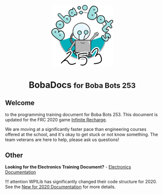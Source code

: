 
<div style="text-align: center">
    <img src="assets/icons/logo.png" alt="Boba Bot Logo" style="width:40%"/>
	<h1> 
		<strong>BobaDocs</strong> <small>for Boba Bots 253</small> 
	</h1>
</div>


## Welcome

to the programming training document for Boba Bots 253. This document is updated for the FRC 2020 game [Infinite Recharge](https://www.firstinspires.org/robotics/frc/game-and-season).

We are moving at a significantly faster pace than engineering courses offered at the school, and it's okay to get stuck or not know something. The team veterans are here to help, please ask us questions!

## Other

**Looking for the Electronics Training Document?** - [Electronics Documentation](https://www.youtube.com/watch?v=dQw4w9WgXcQ)

!!! attention
	WPILib has significantly changed their code structure for 2020. See the [New for 2020 Documentation](https://docs.wpilib.org/en/latest/docs/software/wpilib-overview/new-for-2020.html#new-for-2020) for more details. 
